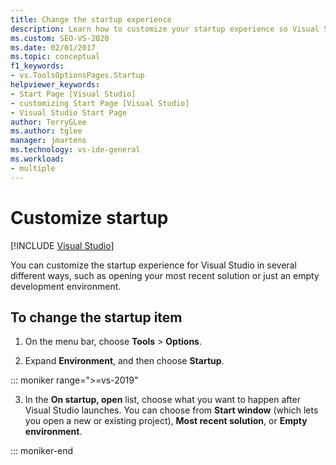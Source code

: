 ```yaml
---
title: Change the startup experience
description: Learn how to customize your startup experience so Visual Studio opens with the tools that are most useful to you.
ms.custom: SEO-VS-2020
ms.date: 02/01/2017
ms.topic: conceptual
f1_keywords:
- vs.ToolsOptionsPages.Startup
helpviewer_keywords:
- Start Page [Visual Studio]
- customizing Start Page [Visual Studio]
- Visual Studio Start Page
author: TerryGLee
ms.author: tglee
manager: jmartens
ms.technology: vs-ide-general
ms.workload:
- multiple
---
```

# Customize startup

 [!INCLUDE [Visual Studio](~/includes/applies-to-version/vs-windows-only.md)]

You can customize the startup experience for Visual Studio in several different ways, such as opening your most recent solution or just an empty development environment.


## To change the startup item

1. On the menu bar, choose **Tools** > **Options**.

2. Expand **Environment**, and then choose **Startup**.


::: moniker range=">=vs-2019"

3. In the **On startup, open** list, choose what you want to happen after Visual Studio launches. You can choose from **Start window** (which lets you open a new or existing project), **Most recent solution**, or **Empty environment**.

::: moniker-end

